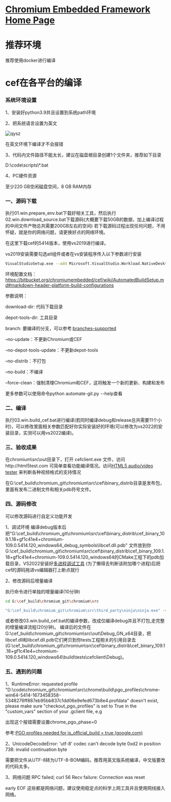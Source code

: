 [Chromium Embedded Framework Home Page](https://bitbucket.org/chromiumembedded/cef/wiki/Home)
====
# 推荐环境

推荐使用docker进行编译

# cef在各平台的编译


### 系统环境设置
1、安装好python3.9并且设置到系统path环境

2、把系统语言设置为英文

![qysz](https://github.com/sway913/cef_build/assets/9814915/1735e05f-469d-4e29-a831-95144cf555ef)


在英文环境下编译才不会报错

3、代码内文件路径不能太长，建议在磁盘根目录创建1个文件夹，推荐如下目录

D:\\code\\scripts\\*.bat

4、PC硬件资源

至少220 GB空闲磁盘空间，8 GB RAM内存


### 一、源码下载
执行01.win.prepare_env.bat下载好相关工具，然后执行02.win.download_source.bat下载源码(大概要下载50GB的数据，加上编译过程的中间文件产物总共需要200GB左右的空间)
若下载源码过程出现任何问题，不用怀疑，就是你的网络问题，请更换好点的网络环境。

在这里下载cef的5414版本，使用vs2019进行编译。

vs2019安装需要勾选atl组件或者在vs安装程序传入以下参数进行安装
```bash
VisualStudioSetup.exe --add Microsoft.VisualStudio.Workload.NativeDesktop --add Microsoft.VisualStudio.Component.VC.ATLMFC --includeRecommended
```
环境配置文档：https://bitbucket.org/chromiumembedded/cef/wiki/AutomatedBuildSetup.md#markdown-header-platform-build-configurations

参数说明：

download-dir: 代码下载目录

depot-tools-dir: 工具目录

branch: 要编译的分支，可以参考:[branches-supported](https://bitbucket.org/chromiumembedded/cef/wiki/BranchesAndBuilding.md#markdown-header-current-release-branches-supported)

–no-update：不更新Chromium或CEF

–no-depot-tools-update：不更新depot-tools

–no-distrib：不打包

–no-build：不编译

–force-clean：强制清理Chromium和CEF，这将触发一个新的更新、构建和发布

更多参数可以使用命令python automate-git.py --help查看


### 二、编译
执行03.win.build_cef.bat进行编译(若同时编译debug和release总共需要11个小时)，可以修改里面相关参数匹配好你实际安装好的环境(可以修改为vs2022的安装目录，实测可以用vs2022编译)。

### 三、验收成果
在chromium\src\out目录下，打开 cefclient.exe 文件，访问http://html5test.com 可简单查看功能编译情况。访问[HTML5 audio/video tester](https://tools.woolyss.com/html5-audio-video-tester) 来判断各种视频格式的支持情况

在G:\cef_build\chromium_git\chromium\src\cef\binary_distrib目录是发布包，里面有发布二进制文件和相关pdb符号文件。

### 四、源码修改

可以修改源码进行自定义功能开发

1、调试环境
编译debug版本后把"G:\cef_build\chromium_git\chromium\src\cef\binary_distrib\cef_binary_109.1.18+gf1c41e4+chromium-109.0.5414.120_windows64_debug_symbols\libcef.dll.pdb" 文件放到你G:\cef_build\chromium_git\chromium\src\cef\binary_distrib\cef_binary_109.1.18+gf1c41e4+chromium-109.0.5414.120_windows64的CMake工程下的pdb加载目录，VS2022安装好[多进程调试工具](https://marketplace.visualstudio.com/items?itemName=vsdbgplat.MicrosoftChildProcessDebuggingPowerTool2022)  (为了懒得去判断该附加哪个进程)后把cef的源码拖进vs编辑器打上断点就行

2、修改源码后增量编译

执行命令进行单独的增量编译(10分钟)
```bash
cd G:\cef_build\chromium_git\chromium\src

"G:\cef_build\chromium_git\chromium\src\third_party\ninja\ninja.exe" -v -C out\Debug_GN_x64 cefclient
```
或者修改03.win.build_cef.bat的编译参数，改成仅编译debug并且不打包,走完整的增量编译流程(20分钟)。
编译后的文件在G:\cef_build\chromium_git\chromium\src\out\Debug_GN_x64目录，把libcef.dll和libcef.dll.pdb它们拷贝到你tests工程相关的引用目录去(G:\cef_build\chromium_git\chromium\src\cef\binary_distrib\cef_binary_109.1.18+gf1c41e4+chromium-109.0.5414.120_windows64\build\tests\cefclient\Debug)。

### 五、遇到的问题
1、RuntimeError: requested profile "D:\code\chromium_git\chromium\src\chrome\build\pgo_profiles\chrome-win64-5414-1673458358-5348276ff887eb95bb837c1dd06e9efed673b8e4.profdata" doesn't exist, please make sure "checkout_pgo_profiles" is set to True in the "custom_vars" section of your .gclient file, e.g

出现这个报错需要设置chrome_pgo_phase=0

参考:[PGO profiles needed for is_official_build = true (google.com)](https://groups.google.com/a/chromium.org/g/chromium-dev/c/-0t4s0RlmOI)

2、UnicodeDecodeError: 'utf-8' codec can't decode byte 0xd2 in position 738: invalid continuation byte

需要把文件从UTF-8转为UTF-8-BOM编码，推荐用英文版系统编译，中文版要改的代码太多。

3、网络问题
RPC failed; curl 56 Recv failure: Connection was reset

early EOF
这些都是网络问题，建议使用稳定点的科学上网工具并且使用网线接入网络。



